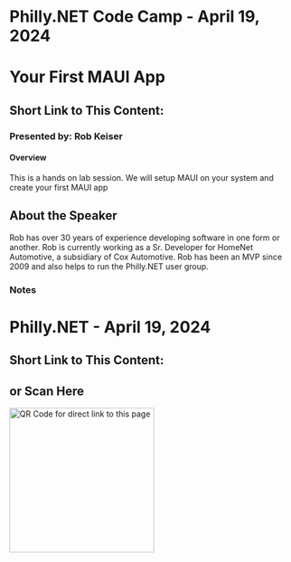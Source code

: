 # Philly.NET Code Camp - April 19, 2024

# Your First MAUI App

## Short Link to This Content: 

### Presented by: Rob Keiser

#### Overview
This is a hands on lab session. We will setup MAUI on your system and create your first MAUI app

## About the Speaker
Rob has over 30 years of experience developing software in one form or another. Rob is currently working as a Sr. Developer for HomeNet Automotive, a subsidiary of Cox Automotive. Rob has been an MVP since 2009 and also helps to run the Philly.NET user group.

### Notes

# Philly.NET - April 19, 2024

## Short Link to This Content:

## or Scan Here
<img src="images/pcc240419.png" alt="QR Code for direct link to this page" width="256"/>
